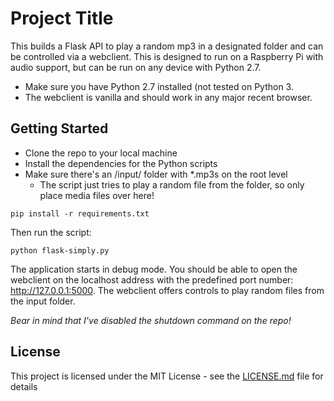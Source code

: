 # Project Title

This builds a Flask API to play a random mp3 in a designated folder and can be controlled via a webclient. This is designed to run on a Raspberry Pi with audio support, but can be run on any device with Python 2.7.


- Make sure you have Python 2.7 installed (not tested on Python 3.
- The webclient is vanilla and should work in any major recent browser.

## Getting Started

- Clone the repo to your local machine
- Install the dependencies for the Python scripts
- Make sure there's an /input/ folder with *.mp3s on the root level
  - The script just tries to play a random file from the folder, so only place media files over here!

```
pip install -r requirements.txt
```

Then run the script:
```
python flask-simply.py
```

The application starts in debug mode. You should be able to open the webclient on the localhost address with the predefined port number: http://127.0.0.1:5000. The webclient offers controls to play random files from the input folder.

_Bear in mind that I've *disabled* the shutdown command on the repo!_

## License

This project is licensed under the MIT License - see the [LICENSE.md](LICENSE.md) file for details
